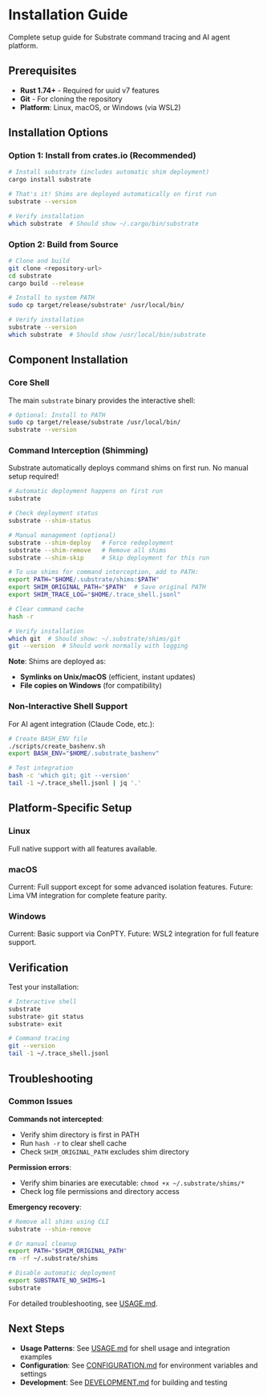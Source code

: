 # Installation Guide

Complete setup guide for Substrate command tracing and AI agent platform.

## Prerequisites

- **Rust 1.74+** - Required for uuid v7 features
- **Git** - For cloning the repository
- **Platform**: Linux, macOS, or Windows (via WSL2)

## Installation Options

### Option 1: Install from crates.io (Recommended)

```bash
# Install substrate (includes automatic shim deployment)
cargo install substrate

# That's it! Shims are deployed automatically on first run
substrate --version

# Verify installation
which substrate  # Should show ~/.cargo/bin/substrate
```

### Option 2: Build from Source

```bash
# Clone and build
git clone <repository-url>
cd substrate
cargo build --release

# Install to system PATH
sudo cp target/release/substrate* /usr/local/bin/

# Verify installation
substrate --version
which substrate  # Should show /usr/local/bin/substrate
```

## Component Installation

### Core Shell

The main `substrate` binary provides the interactive shell:

```bash
# Optional: Install to PATH
sudo cp target/release/substrate /usr/local/bin/
substrate --version
```

### Command Interception (Shimming)

Substrate automatically deploys command shims on first run. No manual setup required!

```bash
# Automatic deployment happens on first run
substrate

# Check deployment status
substrate --shim-status

# Manual management (optional)
substrate --shim-deploy   # Force redeployment
substrate --shim-remove   # Remove all shims
substrate --shim-skip     # Skip deployment for this run

# To use shims for command interception, add to PATH:
export PATH="$HOME/.substrate/shims:$PATH"
export SHIM_ORIGINAL_PATH="$PATH"  # Save original PATH
export SHIM_TRACE_LOG="$HOME/.trace_shell.jsonl"

# Clear command cache
hash -r

# Verify installation
which git  # Should show: ~/.substrate/shims/git
git --version  # Should work normally with logging
```

**Note**: Shims are deployed as:
- **Symlinks on Unix/macOS** (efficient, instant updates)
- **File copies on Windows** (for compatibility)

### Non-Interactive Shell Support

For AI agent integration (Claude Code, etc.):

```bash
# Create BASH_ENV file
./scripts/create_bashenv.sh
export BASH_ENV="$HOME/.substrate_bashenv"

# Test integration
bash -c 'which git; git --version'
tail -1 ~/.trace_shell.jsonl | jq '.'
```

## Platform-Specific Setup

### Linux

Full native support with all features available.

### macOS

Current: Full support except for some advanced isolation features.
Future: Lima VM integration for complete feature parity.

### Windows

Current: Basic support via ConPTY.
Future: WSL2 integration for full feature support.

## Verification

Test your installation:

```bash
# Interactive shell
substrate
substrate> git status
substrate> exit

# Command tracing
git --version
tail -1 ~/.trace_shell.jsonl
```

## Troubleshooting

### Common Issues

**Commands not intercepted**:
- Verify shim directory is first in PATH
- Run `hash -r` to clear shell cache
- Check `SHIM_ORIGINAL_PATH` excludes shim directory

**Permission errors**:
- Verify shim binaries are executable: `chmod +x ~/.substrate/shims/*`
- Check log file permissions and directory access

**Emergency recovery**:
```bash
# Remove all shims using CLI
substrate --shim-remove

# Or manual cleanup
export PATH="$SHIM_ORIGINAL_PATH"
rm -rf ~/.substrate/shims

# Disable automatic deployment
export SUBSTRATE_NO_SHIMS=1
substrate
```

For detailed troubleshooting, see [USAGE.md](USAGE.md#troubleshooting).

## Next Steps

- **Usage Patterns**: See [USAGE.md](USAGE.md) for shell usage and integration examples
- **Configuration**: See [CONFIGURATION.md](CONFIGURATION.md) for environment variables and settings
- **Development**: See [DEVELOPMENT.md](DEVELOPMENT.md) for building and testing